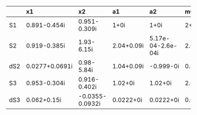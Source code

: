 |   |x1             |x2           |a1         |a2                |m0             |m1            |m2             |m3            |
|:--|:--------------|:------------|:----------|:-----------------|:--------------|:-------------|:--------------|:-------------|
|S1 |0.891-0.454i   |0.951-0.309i |1+0i       |1+0i              |2+0i           |1.84-0.76i    |1.4-1.4i       |0.74-1.8i     |
|S2 |0.919-0.385i   |1.93-6.15i   |2.04+0.09i |5.17e-04-2.6e-04i |2.04+0.09i     |1.91-0.71i    |1.46-1.39i     |0.76-1.7i     |
|dS2 |0.0277+0.0691i |0.98-5.84i   |1.04+0.09i |-0.999-0i         |0.0425+0.0877i |0.067+0.0542i |0.0624+0.0105i |0.019+0.0951i |
|S3 |0.953-0.304i |0.916-0.402i    |1.02+0i   |1.02+0i   |2.04+0.09i     |1.91-0.71i    |1.46-1.39i     |0.76-1.7i     |
|dS3 |0.062+0.15i  |-0.0355-0.0932i |0.0222+0i |0.0222+0i |0.0425+0.0877i |0.067+0.0542i |0.0624+0.0105i |0.019+0.0951i |
  